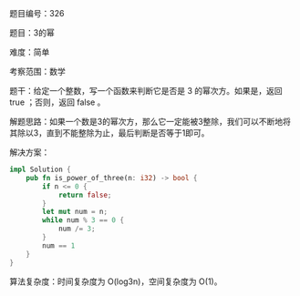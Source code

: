 题目编号：326

题目：3的幂

难度：简单

考察范围：数学

题干：给定一个整数，写一个函数来判断它是否是 3 的幂次方。如果是，返回 true ；否则，返回 false 。

解题思路：如果一个数是3的幂次方，那么它一定能被3整除，我们可以不断地将其除以3，直到不能整除为止，最后判断是否等于1即可。

解决方案：

```rust
impl Solution {
    pub fn is_power_of_three(n: i32) -> bool {
        if n <= 0 {
            return false;
        }
        let mut num = n;
        while num % 3 == 0 {
            num /= 3;
        }
        num == 1
    }
}
```

算法复杂度：时间复杂度为 O(log3n)，空间复杂度为 O(1)。